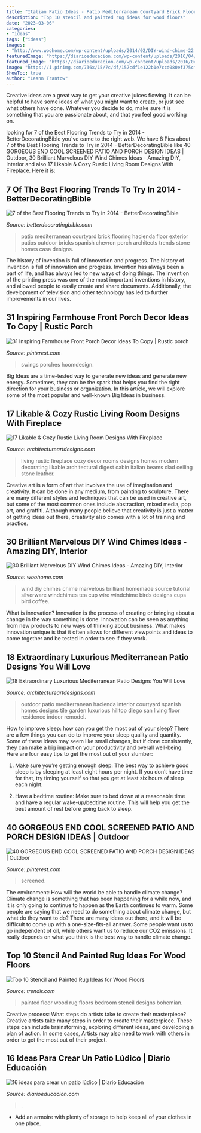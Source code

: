 ```yaml
---
title: "Italian Patio Ideas - Patio Mediterranean Courtyard Brick Flooring Hacienda Floor Exterior Patios Outdoor Bricks Spanish Chevron Porch Architects Trends Stone Homes Casa Designs"
description: "Top 10 stencil and painted rug ideas for wood floors"
date: "2023-03-06"
categories:
- "ideas"
tags: ["ideas"]
images:
- "http://www.woohome.com/wp-content/uploads/2014/02/DIY-wind-chime-22.jpg"
featuredImage: "https://diarioeducacion.com/wp-content/uploads/2016/04/basta.jpg"
featured_image: "https://diarioeducacion.com/wp-content/uploads/2016/04/basta.jpg"
image: "https://i.pinimg.com/736x/15/7c/df/157cdf1e122b1e7ccd080ef375cf3bf1.jpg"
ShowToc: true
author: "Leann Trantow"
---
```



Creative ideas are a great way to get your creative juices flowing. It can be helpful to have some ideas of what you might want to create, or just see what others have done. Whatever you decide to do, make sure it is something that you are passionate about, and that you feel good working on.

	

		
looking for 7 of the Best Flooring Trends to Try in 2014 - BetterDecoratingBible you've came to the right web. We have 8 Pics about 7 of the Best Flooring Trends to Try in 2014 - BetterDecoratingBible like 40 GORGEOUS END COOL SCREENED PATIO AND PORCH DESIGN IDEAS | Outdoor, 30 Brilliant Marvelous DIY Wind Chimes Ideas - Amazing DIY, Interior and also 17 Likable &amp; Cozy Rustic Living Room Designs With Fireplace. Here it is:
		
    
## 7 Of The Best Flooring Trends To Try In 2014 - BetterDecoratingBible

<img loading=lazy src="http://betterdecoratingbible.com/wp-content/uploads/2014/01/mediterranean-patio.jpg" onerror="this.onerror=null;this.src='https://tse1.mm.bing.net/th?id=OIP.oauFU53rcI6q4Astz5RnQgHaLP&amp;pid=15.1';" alt="7 of the Best Flooring Trends to Try in 2014 - BetterDecoratingBible">

_Source: betterdecoratingbible.com_

>patio mediterranean courtyard brick flooring hacienda floor exterior patios outdoor bricks spanish chevron porch architects trends stone homes casa designs. 

	

The history of invention is full of innovation and progress.
The history of invention is full of innovation and progress. Invention has always been a part of life, and has always led to new ways of doing things. The invention of the printing press was one of the most important inventions in history, and allowed people to easily create and share documents. Additionally, the development of television and other technology has led to further improvements in our lives.

    
## 31 Inspiring Farmhouse Front Porch Decor Ideas To Copy | Rustic Porch

<img loading=lazy src="https://i.pinimg.com/736x/15/7c/df/157cdf1e122b1e7ccd080ef375cf3bf1.jpg" onerror="this.onerror=null;this.src='https://tse1.mm.bing.net/th?id=OIP.kUR_KRjb4MbSYKVDzAE7bQHaLH&amp;pid=15.1';" alt="31 Inspiring Farmhouse Front Porch Decor Ideas To Copy | Rustic porch">

_Source: pinterest.com_

>swings porches hoomdesign. 

	

Big Ideas are a time-tested way to generate new ideas and generate new energy. Sometimes, they can be the spark that helps you find the right direction for your business or organization. In this article, we will explore some of the most popular and well-known Big Ideas in business.

    
## 17 Likable &amp; Cozy Rustic Living Room Designs With Fireplace

<img loading=lazy src="https://www.architectureartdesigns.com/wp-content/uploads/2014/12/1054-630x950.jpg" onerror="this.onerror=null;this.src='https://tse2.mm.bing.net/th?id=OIP.8feaRpKzmXKm2dxunwxDKwHaLK&amp;pid=15.1';" alt="17 Likable &amp; Cozy Rustic Living Room Designs With Fireplace">

_Source: architectureartdesigns.com_

>living rustic fireplace cozy decor rooms designs homes modern decorating likable architectural digest cabin italian beams clad ceiling stone leather. 

	

Creative art is a form of art that involves the use of imagination and creativity. It can be done in any medium, from painting to sculpture. There are many different styles and techniques that can be used in creative art, but some of the most common ones include abstraction, mixed media, pop art, and graffiti. Although many people believe that creativity is just a matter of getting ideas out there, creativity also comes with a lot of training and practice.

    
## 30 Brilliant Marvelous DIY Wind Chimes Ideas - Amazing DIY, Interior

<img loading=lazy src="http://www.woohome.com/wp-content/uploads/2014/02/DIY-wind-chime-22.jpg" onerror="this.onerror=null;this.src='https://tse4.mm.bing.net/th?id=OIP.3LbB_kJDBUac73X-8QH20gHaNw&amp;pid=15.1';" alt="30 Brilliant Marvelous DIY Wind Chimes Ideas - Amazing DIY, Interior">

_Source: woohome.com_

>wind diy chimes chime marvelous brilliant homemade source tutorial silverware windchimes tea cup wire windchime birds designs cups bird coffee. 

	

What is innovation?
Innovation is the process of creating or bringing about a change in the way something is done. Innovation can be seen as anything from new products to new ways of thinking about business. What makes innovation unique is that it often allows for different viewpoints and ideas to come together and be tested in order to see if they work.

    
## 18 Extraordinary Luxurious Mediterranean Patio Designs You Will Love

<img loading=lazy src="https://www.architectureartdesigns.com/wp-content/uploads/2015/03/18-Extraordinary-Luxurious-Mediterranean-Patio-Designs-You-Will-Love-17-630x930.jpg" onerror="this.onerror=null;this.src='https://tse4.mm.bing.net/th?id=OIP.wWmJqb4LYaFKADz9Hc3H8wHaK7&amp;pid=15.1';" alt="18 Extraordinary Luxurious Mediterranean Patio Designs You Will Love">

_Source: architectureartdesigns.com_

>outdoor patio mediterranean hacienda interior courtyard spanish homes designs tile garden luxurious hilltop diego san living floor residence indoor remodel. 

	

How to improve sleep: how can you get the most out of your sleep?
There are a few things you can do to improve your sleep quality and quantity. Some of these ideas may seem like small changes, but if done consistently, they can make a big impact on your productivity and overall well-being. Here are four easy tips to get the most out of your slumber: 
1. Make sure you’re getting enough sleep: The best way to achieve good sleep is by sleeping at least eight hours per night. If you don’t have time for that, try timing yourself so that you get at least six hours of sleep each night. 

2. Have a bedtime routine: Make sure to bed down at a reasonable time and have a regular wake-up/bedtime routine. This will help you get the best amount of rest before going back to sleep. 


    
## 40 GORGEOUS END COOL SCREENED PATIO AND PORCH DESIGN IDEAS | Outdoor

<img loading=lazy src="https://i.pinimg.com/736x/1f/b6/69/1fb6699afbb882046c0ede9200f232d1.jpg" onerror="this.onerror=null;this.src='https://tse3.mm.bing.net/th?id=OIP.LOMXU11KdfIyjLN3IDNS0QHaLH&amp;pid=15.1';" alt="40 GORGEOUS END COOL SCREENED PATIO AND PORCH DESIGN IDEAS | Outdoor">

_Source: pinterest.com_

>screened. 

	

The environment: How will the world be able to handle climate change?
Climate change is something that has been happening for a while now, and it is only going to continue to happen as the Earth continues to warm. Some people are saying that we need to do something about climate change, but what do they want to do? There are many ideas out there, and it will be difficult to come up with a one-size-fits-all answer. Some people want us to go independent of oil, while others want us to reduce our CO2 emissions. It really depends on what you think is the best way to handle climate change.

    
## Top 10 Stencil And Painted Rug Ideas For Wood Floors

<img loading=lazy src="http://cdn.trendir.com/wp-content/uploads/old/trends/assets_c/2015/08/bohemian-rug-painted-on-bedroom-floor-thumb-autox841-55613.jpg" onerror="this.onerror=null;this.src='https://tse1.mm.bing.net/th?id=OIP.C8gvn_5qeb-Bgj-gy7JEXQHaJ5&amp;pid=15.1';" alt="Top 10 Stencil and Painted Rug Ideas for Wood Floors">

_Source: trendir.com_

>painted floor wood rug floors bedroom stencil designs bohemian. 

	

Creative process: What steps do artists take to create their masterpiece?
Creative artists take many steps in order to create their masterpiece. These steps can include brainstorming, exploring different ideas, and developing a plan of action. In some cases, Artists may also need to work with others in order to get the most out of their project.

    
## 16 Ideas Para Crear Un Patio Lúdico | Diario Educación

<img loading=lazy src="https://diarioeducacion.com/wp-content/uploads/2016/04/basta.jpg" onerror="this.onerror=null;this.src='https://tse1.mm.bing.net/th?id=OIP.yO33Bc6xNFUD6bMU0KNH7wHaMW&amp;pid=15.1';" alt="16 ideas para crear un patio lúdico | Diario Educación">

_Source: diarioeducacion.com_

>. 

	

- Add an armoire with plenty of storage to help keep all of your clothes in one place.

